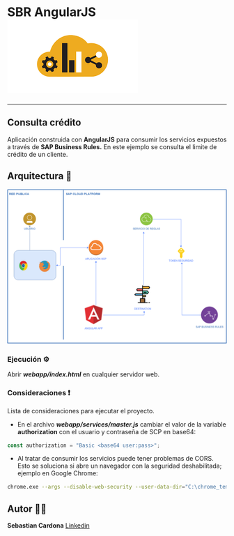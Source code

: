 # SBR AngularJS ![SBR](public/resources/sbr.png)

___

## Consulta crédito

Aplicación construida con **AngularJS** para consumir los servicios expuestos a través de **SAP Business Rules.** En este ejemplo se consulta el limite de crédito de un cliente.

## Arquitectura 🧱

![SBR AngularJS](public/resources/SBR_AngularJS.png)

### Ejecución ⚙️

Abrir ***webapp/index.html*** en cualquier servidor web.

### Consideraciones ❗

Lista de consideraciones para ejecutar el proyecto.

- En el archivo ***webapp/services/master.js*** cambiar el valor de la variable **authorization** con el usuario y contraseña de SCP en base64:

```javascript
const authorization = "Basic <base64 user:pass>";
```

- Al tratar de consumir los servicios puede tener problemas de CORS. Esto se soluciona si abre un navegador con la seguridad deshabilitada; ejemplo en Google Chrome:

```sh
chrome.exe --args --disable-web-security --user-data-dir="C:\chrome_temp"
```

## Autor 👨‍💻

**Sebastian Cardona**
    [Linkedin](https://www.linkedin.com/in/sebastiancardonaloaiza/)
